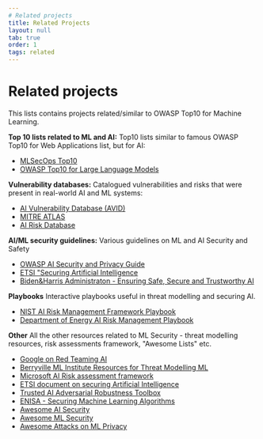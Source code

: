 ```yaml
---
# Related projects
title: Related Projects
layout: null
tab: true
order: 1
tags: related
---
```

# Related projects

This lists contains projects related/similar to OWASP Top10 for Machine Learning. 

**Top 10 lists related to ML and AI:**
Top10 lists similar to famous OWASP Top10 for Web Applications list, but for AI: 
- [MLSecOps Top10](https://ethical.institute/security.html)
- [OWASP Top10 for Large Language Models](https://owasp.org/www-project-top-10-for-large-language-model-applications/)

**Vulnerability databases:**
Catalogued vulnerabilities and risks that were present in real-world AI and ML systems: 
- [AI Vulnerability Database (AVID)](https://avidml.org/)
- [MITRE ATLAS](https://atlas.mitre.org/)
- [AI Risk Database](https://airisk.io/)

**AI/ML security guidelines:**
Various guidelines on ML and AI Security and Safety
- [OWASP AI Security and Privacy Guide](https://owasp.org/www-project-ai-security-and-privacy-guide/)
- [ETSI "Securing Artificial Intelligence](https://www.etsi.org/technologies/securing-artificial-intelligence)
- [Biden&Harris Administraton - Ensuring Safe, Secure and Trustworthy AI](https://www.whitehouse.gov/wp-content/uploads/2023/07/Ensuring-Safe-Secure-and-Trustworthy-AI.pdf)

**Playbooks**
Interactive playbooks useful in threat modelling and securing AI.
- [NIST AI Risk Management Framework Playbook](https://pages.nist.gov/AIRMF/)
- [Department of Energy AI Risk Management Playbook](https://www.energy.gov/ai/doe-ai-risk-management-playbook-airmp)

**Other**
All the other resources related to ML Security - threat modelling resources, risk assessments framework, "Awesome Lists" etc. 
- [Google on Red Teaming AI](https://services.google.com/fh/files/blogs/google_ai_red_team_digital_final.pdf)
- [Berryville ML Institute Resources for Threat Modelling ML]([https://berryvilleiml.com/interactive/)
- [Microsoft AI Risk assessment framework](https://raw.githubusercontent.com/Azure/AI-Security-Risk-Assessment/main/AI_Risk_Assessment_v4.1.4.pdf)
- [ETSI document on securing Artificial Intelligence](https://www.etsi.org/technologies/securing-artificial-intelligence)
- [Trusted AI Adversarial Robustness Toolbox](https://github.com/Trusted-AI/adversarial-robustness-toolbox)
- [ENISA - Securing Machine Learning Algorithms](https://www.enisa.europa.eu/publications/securing-machine-learning-algorithms)
- [Awesome AI Security](https://github.com/DeepSpaceHarbor/Awesome-AI-Security)
- [Awesome ML Security](https://github.com/trailofbits/awesome-ml-security)
- [Awesome Attacks on ML Privacy](https://github.com/stratosphereips/awesome-ml-privacy-attacks)

